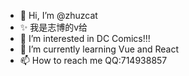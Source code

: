 - 👋 Hi, I’m @zhuzcat
- ✨ 我是志博的v给
- 👀 I’m interested in DC Comics!!!
- 🌱 I’m currently learning Vue and React
- 📫 How to reach me QQ:714938857
